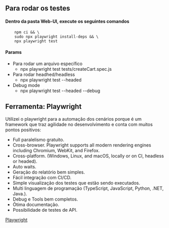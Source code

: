 ## Para rodar os testes
#### Dentro da pasta Web-UI, execute os seguintes comandos
```
    npm ci && \
    sudo npx playwright install-deps && \
    npx playwright test
```
#### Params
- Para rodar um arquivo específico
    - npx playwright test tests/createCart.spec.js
- Para rodar headhed/headless
    - npx playwright test --headed
- Debug mode
    - npx playwright test --headed --debug

## Ferramenta: Playwright
Utilizei o playwright para a automação dos cenários porque é um framework que traz agilidade no desenvolvimento e conta com muitos pontos positivos:
- Full paralelismo gratuito.
- Cross-browser. Playwright supports all modern rendering engines including Chromium, WebKit, and Firefox.
- Cross-platform. (Windows, Linux, and macOS, locally or on CI, headless or headed).
- Auto waits.
- Geração do relatório bem simples.
- Fácil integração com CI/CD.
- Simple visualização dos testes que estão sendo executados.
- Multi linguagem de programação (TypeScript, JavaScript, Python, .NET, Java.).
- Debug e Tools bem completos.
- Ótima documentação.
- Possibilidade de testes de API.

[Playwright](https://playwright.dev/)

